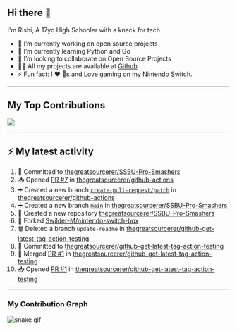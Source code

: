 ## Hi there 👋

I'm Rishi, A 17yo High Schooler with a knack for tech

- 🔭 I’m currently working on open source projects
- 🌱 I’m currently learning Python and Go
- 👯 I’m looking to collaborate on Open Source Projects
- 👨‍💻 All my projects are available at [Github](https://github.com/thegreatsourcerer)
- ⚡ Fun fact: I ❤️ 🐶s and Love gaming on my Nintendo Switch.

---

## My Top Contributions

![](https://github-contributor-stats.vercel.app/api?username=thegreatsourcerer&limit=5&theme=dark&combine_all_yearly_contributions=true)


---

## :zap: My latest activity

<!--START_SECTION:activity-->
1. 📝 Committed to [thegreatsourcerer/SSBU-Pro-Smashers](https://github.com/thegreatsourcerer/SSBU-Pro-Smashers/commit/d963b5177d5bb73f195cfb289a23ffde04339672)
2. 📥 Opened [PR #7](https://github.com/thegreatsourcerer/github-actions/pull/7) in [thegreatsourcerer/github-actions](https://github.com/thegreatsourcerer/github-actions)
3. ➕ Created a new branch [`create-pull-request/patch`](https://github.com/thegreatsourcerer/github-actions/tree/create-pull-request/patch) in [thegreatsourcerer/github-actions](https://github.com/thegreatsourcerer/github-actions)
4. ➕ Created a new branch [`main`](https://github.com/thegreatsourcerer/SSBU-Pro-Smashers/tree/main) in [thegreatsourcerer/SSBU-Pro-Smashers](https://github.com/thegreatsourcerer/SSBU-Pro-Smashers)
5. 🎉 Created a new repository [thegreatsourcerer/SSBU-Pro-Smashers](https://github.com/thegreatsourcerer/SSBU-Pro-Smashers)
6. 🍴 Forked [Swilder-M/nintendo-switch-box](https://github.com/Swilder-M/nintendo-switch-box)
7. 🗑️ Deleted a branch `update-readme` in [thegreatsourcerer/github-get-latest-tag-action-testing](https://github.com/thegreatsourcerer/github-get-latest-tag-action-testing)
8. 📝 Committed to [thegreatsourcerer/github-get-latest-tag-action-testing](https://github.com/thegreatsourcerer/github-get-latest-tag-action-testing/commit/fb88680579dae81c60965a9e1bf61f6654e7bd13)
9. 🔀 Merged [PR #1](https://github.com/thegreatsourcerer/github-get-latest-tag-action-testing/pull/1) in [thegreatsourcerer/github-get-latest-tag-action-testing](https://github.com/thegreatsourcerer/github-get-latest-tag-action-testing)
10. 📥 Opened [PR #1](https://github.com/thegreatsourcerer/github-get-latest-tag-action-testing/pull/1) in [thegreatsourcerer/github-get-latest-tag-action-testing](https://github.com/thegreatsourcerer/github-get-latest-tag-action-testing)
<!--END_SECTION:activity-->

---

### My Contribution Graph

![snake gif](https://github.com/thegreatsourcerer/thegreatsourcerer/blob/output/ocean.gif)

